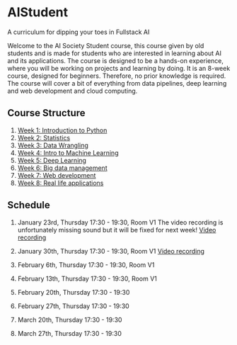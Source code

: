 # AIStudent
A curriculum for dipping your toes in Fullstack AI

Welcome to the AI Society Student course, this course given by old students and is made for students who are interested in learning about AI and its applications. The course is designed to be a hands-on experience, where you will be working on projects and learning by doing. It is an 8-week course, designed for beginners. Therefore, no prior knowledge is required. The course will cover a bit of everything from data pipelines, deep learning and web development and cloud computing.

## Course Structure

1. [Week 1: Introduction to Python](./Week%201:%20Introduction%20to%20Python/README.md)
2. [Week 2: Statistics]()
3. [Week 3: Data Wrangling]()
4. [Week 4: Intro to Machine Learning]()
5. [Week 5: Deep Learning]()
6. [Week 6: Big data management]()
7. [Week 7: Web development]()
8. [Week 8: Real life applications]()

## Schedule
1. January 23rd, Thursday 17:30 - 19:30, Room V1
The video recording is unfortunately missing sound but it will be fixed for next week!
[Video recording](https://drive.google.com/file/d/1akgZu35ihLsbKfXO_S2ZLDE485uBKJDx/view?usp=sharing)
2. January 30th, Thursday 17:30 - 19:30, Room V1
[Video recording](https://drive.google.com/file/d/1njewMOkq7vgHjy18Nopfx2vb14DRTVP5/view?usp=sharing)
3. February 6th, Thursday 17:30 - 19:30, Room V1
4. February 13th, Thursday 17:30 - 19:30, Room V1
5. February 20th, Thursday 17:30 - 19:30
6. February 27th, Thursday 17:30 - 19:30

7. March 20th, Thursday 17:30 - 19:30
8. March 27th, Thursday 17:30 - 19:30

